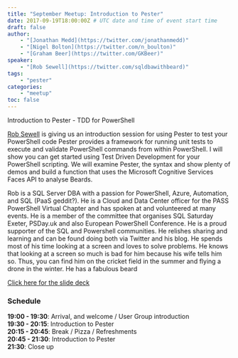 ```yaml
---
title: "September Meetup: Introduction to Pester"
date: 2017-09-19T18:00:00Z # UTC date and time of event start time
draft: false
author: 
    - "[Jonathan Medd](https://twitter.com/jonathanmedd)"
    - "[Nigel Bolton](https://twitter.com/n_boulton)"
    - "[Graham Beer](https://twitter.com/GKBeer)"
speaker: 
    - "[Rob Sewell](https://twitter.com/sqldbawithbeard)"
tags: 
    - "pester"
categories: 
    - "meetup"
toc: false
---
```


Introduction to Pester - TDD for PowerShell

[Rob Sewell](https://twitter.com/sqldbawithbeard) is giving us an introduction session for using Pester to test your PowerShell code Pester provides a framework for running unit tests to execute and validate PowerShell commands from within PowerShell. I will show you can get started using Test Driven Development for your PowerShell scripting. We will examine Pester, the syntax and show plenty of demos and build a function that uses the Microsoft Cognitive Services Faces API to analyse Beards.

Rob is a SQL Server DBA with a passion for PowerShell, Azure, Automation, and SQL (PaaS geddit?). He is a Cloud and Data Center officer for the PASS PowerShell Virtual Chapter and has spoken at and volunteered at many events. He is a member of the committee that organises SQL Saturday Exeter, PSDay.uk and also European PowerShell Conference. He is a proud supporter of the SQL and Powershell communities. He relishes sharing and learning and can be found doing both via Twitter and his blog. He spends most of his time looking at a screen and loves to solve problems. He knows that looking at a screen so much is bad for him because his wife tells him so. Thus, you can find him on the cricket field in the summer and flying a drone in the winter. He has a fabulous beard

[Click here for the slide deck](https://github.com/powershellorguk/SouthCoast/tree/master/Meetups/2017/September)

### Schedule

**19:00 - 19:30**: Arrival, and welcome / User Group introduction  
**19:30 - 20:15**: Introduction to Pester  
**20:15 - 20:45**: Break / Pizza / Refreshments  
**20:45 - 21:30**: Introduction to Pester  
**21:30**: Close up